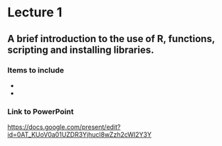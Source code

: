 # Lecture 1 #
## A brief introduction to the use of R, functions, scripting and installing libraries. ##

### Items to include ###
  * 
  * 

### Link to PowerPoint ###
https://docs.google.com/present/edit?id=0AT_KUoV0a01UZDR3Yjhucl8wZzh2cWI2Y3Y